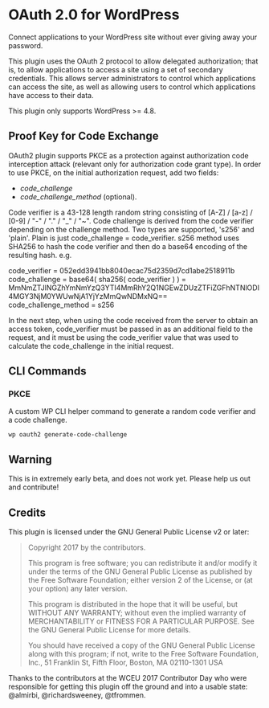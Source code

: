 # OAuth 2.0 for WordPress

Connect applications to your WordPress site without ever giving away your password.

This plugin uses the OAuth 2 protocol to allow delegated authorization; that is, to allow applications to access a site using a set of secondary credentials. This allows server administrators to control which applications can access the site, as well as allowing users to control which applications have access to their data.

This plugin only supports WordPress >= 4.8.

## Proof Key for Code Exchange
OAuth2 plugin supports PKCE as a protection against authorization code interception attack (relevant only for authorization code grant type). In order to use PKCE, on the initial authorization request, add two fields: 
* _code_challenge_ 
* _code_challenge_method_ (optional). 

Code verifier is a 43-128 length random string consisting of [A-Z] / [a-z] / [0-9] / "-" / "." / "_" / "~". Code challenge is derived from the code verifier depending on the challenge method. Two types are supported, 's256' and 'plain'. Plain is just code_challenge = code_verifier. s256 method uses SHA256 to hash the code verifier and then do a base64 encoding of the resulting hash. e.g.

code_verifier = 052edd3941bb8040ecac75d2359d7cd1abe2518911b<br>
code_challenge = base64( sha256( code_verifier ) ) = MmNmZTJlNGZhYmNmYzQ3YTI4MmRhY2Q1NGEwZDUzZTFiZGFhNTNlODI4MGY3NjM0YWUwNjA1YjYzMmQwNDMxNQ==<br>
code_challenge_method = s256

In the next step, when using the code received from the server to obtain an access token, code_verifier must be passed in as an additional field to the request, and it must be using the code_verifier value that was used to calculate the code_challenge in the initial request.

## CLI Commands

### PKCE

A custom WP CLI helper command to generate a random code verifier and a code challenge.

```wp oauth2 generate-code-challenge```

## Warning

This is in extremely early beta, and does not work yet. Please help us out and contribute!


## Credits

This plugin is licensed under the GNU General Public License v2 or later:

> Copyright 2017 by the contributors.
>
> This program is free software; you can redistribute it and/or modify
> it under the terms of the GNU General Public License as published by
> the Free Software Foundation; either version 2 of the License, or
> (at your option) any later version.
>
> This program is distributed in the hope that it will be useful,
> but WITHOUT ANY WARRANTY; without even the implied warranty of
> MERCHANTABILITY or FITNESS FOR A PARTICULAR PURPOSE.  See the
> GNU General Public License for more details.
>
> You should have received a copy of the GNU General Public License
> along with this program; if not, write to the Free Software
> Foundation, Inc., 51 Franklin St, Fifth Floor, Boston, MA  02110-1301  USA

Thanks to the contributors at the WCEU 2017 Contributor Day who were responsible for getting this plugin off the ground and into a usable state: @almirbi, @richardsweeney, @tfrommen.
